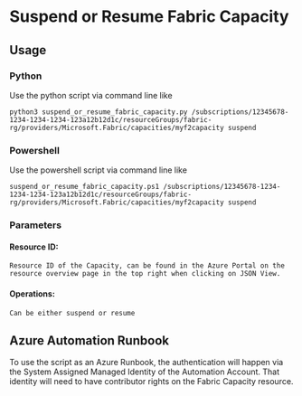 # Suspend or Resume Fabric Capacity

## Usage
### Python
Use the python script via command line like 
```
python3 suspend_or_resume_fabric_capacity.py /subscriptions/12345678-1234-1234-1234-123a12b12d1c/resourceGroups/fabric-rg/providers/Microsoft.Fabric/capacities/myf2capacity suspend
```
### Powershell
Use the powershell script via command line like
```
suspend_or_resume_fabric_capacity.ps1 /subscriptions/12345678-1234-1234-1234-123a12b12d1c/resourceGroups/fabric-rg/providers/Microsoft.Fabric/capacities/myf2capacity suspend
```

### Parameters
#### Resource ID:
    Resource ID of the Capacity, can be found in the Azure Portal on the resource overview page in the top right when clicking on JSON View.
#### Operations:
    Can be either suspend or resume

## Azure Automation Runbook
To use the script as an Azure Runbook, the authentication will happen via the System Assigned Managed Identity of the Automation Account. That identity will need to have contributor rights on the Fabric Capacity resource.